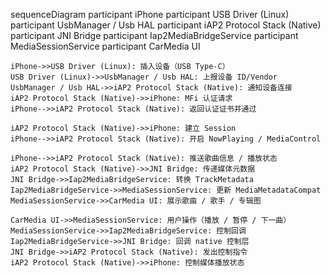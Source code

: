 sequenceDiagram
    participant iPhone
    participant USB Driver (Linux)
    participant UsbManager / Usb HAL
    participant iAP2 Protocol Stack (Native)
    participant JNI Bridge
    participant Iap2MediaBridgeService
    participant MediaSessionService
    participant CarMedia UI

    iPhone->>USB Driver (Linux): 插入设备（USB Type-C）
    USB Driver (Linux)->>UsbManager / Usb HAL: 上报设备 ID/Vendor
    UsbManager / Usb HAL->>iAP2 Protocol Stack (Native): 通知设备连接
    iAP2 Protocol Stack (Native)->>iPhone: MFi 认证请求
    iPhone-->>iAP2 Protocol Stack (Native): 返回认证证书并通过

    iAP2 Protocol Stack (Native)->>iPhone: 建立 Session
    iPhone-->>iAP2 Protocol Stack (Native): 开启 NowPlaying / MediaControl

    iPhone-->>iAP2 Protocol Stack (Native): 推送歌曲信息 / 播放状态
    iAP2 Protocol Stack (Native)->>JNI Bridge: 传递媒体元数据
    JNI Bridge->>Iap2MediaBridgeService: 转换 TrackMetadata
    Iap2MediaBridgeService->>MediaSessionService: 更新 MediaMetadataCompat
    MediaSessionService->>CarMedia UI: 展示歌曲 / 歌手 / 专辑图

    CarMedia UI->>MediaSessionService: 用户操作（播放 / 暂停 / 下一曲）
    MediaSessionService->>Iap2MediaBridgeService: 控制回调
    Iap2MediaBridgeService->>JNI Bridge: 回调 native 控制层
    JNI Bridge->>iAP2 Protocol Stack (Native): 发出控制指令
    iAP2 Protocol Stack (Native)->>iPhone: 控制媒体播放状态
